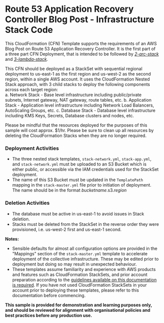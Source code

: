# Route 53 Application Recovery Controller Blog Post - Infrastructure Stack Code

This CloudFormation (CFN) Template supports the requirements of an AWS Blog Post on Route 53 Application Recovery Controller. It is the first part of a three part CFN Deployment, that is intended to be followed by *[2-arc-stack](https://github.com/aws-samples/route-53-application-recovery-controller/multi-region/2-arc-stack)* and *[3-lambda-stack](https://github.com/aws-samples/route-53-application-recovery-controller/multi-region/3-lambda-stack)*. 

This CFN should be deployed as a StackSet with sequential regional deployment to us-east-1 as the first region and us-west-2 as the second region, within a single AWS account. It uses the CloudFormation Nested Stack approach, with 3 child stacks to deploy the following components across each target region:  
a. Network Stack - Base level infrastructure including public/private subnets, Internet gateway, NAT gateway, route tables, etc. 
b. Application Stack - Application level infrastructure including Network Load Balancers, AutoScaling Groups, etc. 
c. Database Stack - Database level infrastructure including KMS Keys, Secrets, Database clusters and nodes, etc. 

Please be mindful that the resources deployed for the purposes of this sample will cost approx. $1/hr. Please be sure to clean up all resources by deleting the CloudFormation Stacks when they are no longer required. 

### Deployment Activities
* The three nested stack templates, `stack-network.yml`, `stack-app.yml`, and `stack-network.yml` must be uploaded to an S3 Bucket which is either public, or accessible via the IAM credentials used for the StackSet deployment.
* The name of this S3 Bucket must be updated in the `TemplatePath` mapping in the `stack-master.yml` file prior to initiation of deployment. The name should be in the format _bucketname_.s3._region_

### Deletion Activities
* The database must be active in us-east-1 to avoid issues in Stack deletion.
* Stacks must be deleted from the StackSet in the reverse order they were provisioned, i.e. us-west-2 first and us-east-1 second.

**Notes:**
* Sensible defaults for almost all configuration options are provided in the "Mappings" section of the `stack-master.yml` template to accelerate deployment of the collective infrastructure. These may be edited prior to deployment but doing so may result in unexpected behaviour.
* These templates assume familiarity and experience with AWS products and features such as CloudFormation StackSets, and prior account preparation according to the [guidelines available on this documentation is required](https://docs.aws.amazon.com/AWSCloudFormation/latest/UserGuide/stacksets-prereqs-self-managed.html). If you have not used CloudFormation StackSets in your account prior to deploying these templates, please refer to this documentation before commencing.

**This sample is provided for demonstration and learning purposes only, and should be reviewed for alignment with organisational policies and best practices before any production use.**